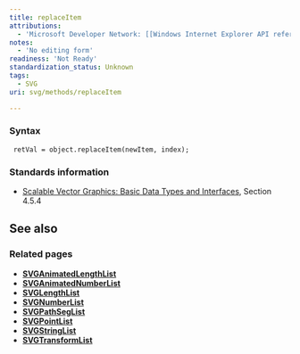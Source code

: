 ```yaml
---
title: replaceItem
attributions:
  - 'Microsoft Developer Network: [[Windows Internet Explorer API reference](http://msdn.microsoft.com/en-us/library/ie/hh828809%28v=vs.85%29.aspx) Article]'
notes:
  - 'No editing form'
readiness: 'Not Ready'
standardization_status: Unknown
tags:
  - SVG
uri: svg/methods/replaceItem

---
```

### Syntax

     retVal = object.replaceItem(newItem, index);

### Standards information

-   [Scalable Vector Graphics: Basic Data Types and Interfaces](http://go.microsoft.com/fwlink/p/?linkid=204732), Section 4.5.4

## See also

### Related pages

-   [**SVGAnimatedLengthList**](/svg/objects/SVGAnimatedLengthList)
-   [**SVGAnimatedNumberList**](/svg/objects/SVGAnimatedNumberList)
-   [**SVGLengthList**](/svg/objects/SVGLengthList)
-   [**SVGNumberList**](/svg/objects/SVGNumberList)
-   [**SVGPathSegList**](/svg/objects/SVGPathSegList)
-   [**SVGPointList**](/svg/objects/SVGPointList)
-   [**SVGStringList**](/svg/objects/SVGStringList)
-   [**SVGTransformList**](/svg/objects/SVGTransformList)
